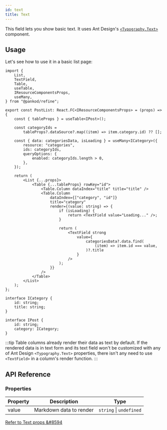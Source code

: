 ```yaml
---
id: text
title: Text
---
```


This field lets you show basic text. It uses Ant Design's [`<Typography.Text>`](https://ant.design/components/typography/#Typography.Text) component.

## Usage

Let's see how to use it in a basic list page:

```tsx  title="src/pages/posts/list.tsx" {2, 30-44}
import {
    List,
    TextField,
    Table,
    useTable,
    IResourceComponentsProps,
    useMany,
} from "@pankod/refine";

export const PostList: React.FC<IResourceComponentsProps> = (props) => {
    const { tableProps } = useTable<IPost>();

    const categoryIds =
        tableProps?.dataSource?.map((item) => item.category.id) ?? [];

    const { data: categoriesData, isLoading } = useMany<ICategory>({
        resource: "categories",
        ids: categoryIds,
        queryOptions: {
            enabled: categoryIds.length > 0,
        },
    });

    return (
        <List {...props}>
            <Table {...tableProps} rowKey="id">
                <Table.Column dataIndex="title" title="title" />
                <Table.Column
                    dataIndex={["category", "id"]}
                    title="category"
                    render={(value: string) => {
                        if (isLoading) {
                            return <TextField value="Loading..." />;
                        }

                        return (
                            <TextField strong
                                value={
                                    categoriesData?.data.find(
                                        (item) => item.id === value,
                                    )?.title
                                }
                            />
                        );
                    }}
                />
            </Table>
        </List>
    );
};

interface ICategory {
    id: string;
    title: string;
}

interface IPost {
    id: string;
    category: ICategory;
}
```

:::tip
Table columns already render their data as text by default. If the rendered data is in text form and its text field won't be customized with any of Ant Design `<Typography.Text>` properties, there isn't any need to use `<TextField>` in a column's render function.
:::

## API Reference

### Properties

| Property | Description             | Type                    |
| -------- | ----------------------- | ----------------------- |
| value    | Markdown data to render | `string` \| `undefined` |

[Refer to Text props &#8594](https://ant.design/components/typography/#Typography.Text)
